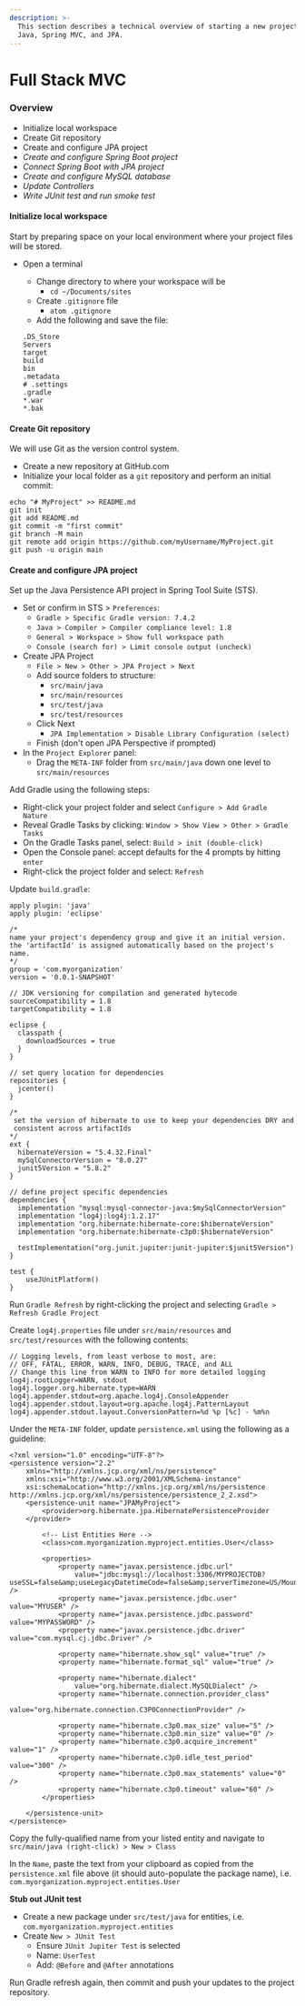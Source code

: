 ```yaml
---
description: >-
  This section describes a technical overview of starting a new project with
  Java, Spring MVC, and JPA.
---
```


# Full Stack MVC

### Overview

* Initialize local workspace
* Create Git repository
* Create and configure JPA project
* _Create and configure Spring Boot project_
* _Connect Spring Boot with JPA project_
* _Create and configure MySQL database_
* _Update Controllers_
* _Write JUnit test and run smoke test_

#### Initialize local workspace

Start by preparing space on your local environment where your project files will be stored.

*   Open a terminal

    * Change directory to where your workspace will be
      * `cd ~/Documents/sites`
    * Create `.gitignore` file
      * `atom .gitignore`
    * Add the following and save the file:

    ```
    .DS_Store
    Servers
    target
    build
    bin
    .metadata
    # .settings
    .gradle
    *.war
    *.bak
    ```

#### Create Git repository

We will use Git as the version control system.

* Create a new repository at GitHub.com
* Initialize your local folder as a `git` repository and perform an initial commit:

```
echo "# MyProject" >> README.md
git init
git add README.md
git commit -m "first commit"
git branch -M main
git remote add origin https://github.com/myUsername/MyProject.git
git push -u origin main
```

#### Create and configure JPA project

Set up the Java Persistence API project in Spring Tool Suite (STS).

* Set or confirm in STS > `Preferences`:
  * `Gradle > Specific Gradle version: 7.4.2`
  * `Java > Compiler > Compiler compliance level: 1.8`
  * `General > Workspace > Show full workspace path`
  * `Console (search for) > Limit console output (uncheck)`
* Create JPA Project
  * `File > New > Other > JPA Project > Next`
  * Add source folders to structure:
    * `src/main/java`
    * `src/main/resources`
    * `src/test/java`
    * `src/test/resources`
  * Click Next
    * `JPA Implementation > Disable Library Configuration (select)`
  * Finish (don't open JPA Perspective if prompted)
* In the `Project Explorer` panel:
  * Drag the `META-INF` folder from `src/main/java` down one level to `src/main/resources`

Add Gradle using the following steps:

* Right-click your project folder and select `Configure > Add Gradle Nature`
* Reveal Gradle Tasks by clicking: `Window > Show View > Other > Gradle Tasks`
* On the Gradle Tasks panel, select: `Build > init (double-click)`
* Open the Console panel: accept defaults for the 4 prompts by hitting `enter`
* Right-click the project folder and select: `Refresh`

Update `build.gradle`:

```
apply plugin: 'java'
apply plugin: 'eclipse'

/*
name your project's dependency group and give it an initial version.
the 'artifactId' is assigned automatically based on the project's name.
*/
group = 'com.myorganization'
version = '0.0.1-SNAPSHOT'

// JDK versioning for compilation and generated bytecode
sourceCompatibility = 1.8
targetCompatibility = 1.8

eclipse {
  classpath {
    downloadSources = true
  }
}

// set query location for dependencies
repositories {
  jcenter()
}

/*
 set the version of hibernate to use to keep your dependencies DRY and
 consistent across artifactIds
*/
ext {
  hibernateVersion = "5.4.32.Final"
  mySqlConnectorVersion = "8.0.27"
  junit5Version = "5.8.2"
}

// define project specific dependencies
dependencies {
  implementation "mysql:mysql-connector-java:$mySqlConnectorVersion"
  implementation "log4j:log4j:1.2.17"
  implementation "org.hibernate:hibernate-core:$hibernateVersion"
  implementation "org.hibernate:hibernate-c3p0:$hibernateVersion"
  
  testImplementation("org.junit.jupiter:junit-jupiter:$junit5Version")
}

test {
    useJUnitPlatform()
}
```

Run `Gradle Refresh` by right-clicking the project and selecting `Gradle > Refresh Gradle Project`

Create `log4j.properties` file under `src/main/resources` and `src/test/resources` with the following contents:

```
// Logging levels, from least verbose to most, are:
// OFF, FATAL, ERROR, WARN, INFO, DEBUG, TRACE, and ALL
// Change this line from WARN to INFO for more detailed logging
log4j.rootLogger=WARN, stdout
log4j.logger.org.hibernate.type=WARN
log4j.appender.stdout=org.apache.log4j.ConsoleAppender
log4j.appender.stdout.layout=org.apache.log4j.PatternLayout
log4j.appender.stdout.layout.ConversionPattern=%d %p [%c] - %m%n
```

Under the `META-INF` folder, update `persistence.xml` using the following as a guideline:



```
<?xml version="1.0" encoding="UTF-8"?>
<persistence version="2.2"
	xmlns="http://xmlns.jcp.org/xml/ns/persistence"
	xmlns:xsi="http://www.w3.org/2001/XMLSchema-instance"
	xsi:schemaLocation="http://xmlns.jcp.org/xml/ns/persistence http://xmlns.jcp.org/xml/ns/persistence/persistence_2_2.xsd">
	<persistence-unit name="JPAMyProject">
		<provider>org.hibernate.jpa.HibernatePersistenceProvider
    </provider>

		<!-- List Entities Here -->
		<class>com.myorganization.myproject.entities.User</class>

		<properties>
			<property name="javax.persistence.jdbc.url"
				value="jdbc:mysql://localhost:3306/MYPROJECTDB?useSSL=false&amp;useLegacyDatetimeCode=false&amp;serverTimezone=US/Mountain" />
			<property name="javax.persistence.jdbc.user" value="MYUSER" />
			<property name="javax.persistence.jdbc.password" value="MYPASSWORD" />
			<property name="javax.persistence.jdbc.driver" value="com.mysql.cj.jdbc.Driver" />

			<property name="hibernate.show_sql" value="true" />
			<property name="hibernate.format_sql" value="true" />

			<property name="hibernate.dialect"
				value="org.hibernate.dialect.MySQLDialect" />
			<property name="hibernate.connection.provider_class"
				value="org.hibernate.connection.C3P0ConnectionProvider" />

			<property name="hibernate.c3p0.max_size" value="5" />
			<property name="hibernate.c3p0.min_size" value="0" />
			<property name="hibernate.c3p0.acquire_increment" value="1" />
			<property name="hibernate.c3p0.idle_test_period" value="300" />
			<property name="hibernate.c3p0.max_statements" value="0" />
			<property name="hibernate.c3p0.timeout" value="60" />
		</properties>

	</persistence-unit>
</persistence>
```

Copy the fully-qualified name from your listed entity and navigate to `src/main/java (right-click) > New > Class`

In the `Name`, paste the text from your clipboard as copied from the `persistence.xml` file above (it should auto-populate the package name), i.e. `com.myorganization.myproject.entities.User`

**Stub out JUnit test**

* Create a new package under `src/test/java` for entities, i.e. `com.myorganization.myproject.entities`
* Create `New > JUnit Test`&#x20;
  * Ensure `JUnit Jupiter Test` is selected
  * Name: `UserTest`
  * Add: `@Before` and `@After` annotations

Run Gradle refresh again, then commit and push your updates to the project repository.
